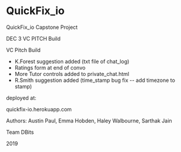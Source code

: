 # QuickFix_io

QuickFix_io Capstone Project

DEC 3 VC PITCH Build

VC Pitch Build

- K.Forest suggestion added (txt file of chat_log)
- Ratings form at end of convo
- More Tutor controls added to private_chat.html
- R.Smith suggestion added (time_stamp bug fix -- add timezone to stamp)

deployed at:

quickfix-io.herokuapp.com

Authors:
Austin Paul, Emma Hobden, 
Haley Walbourne, Sarthak Jain

Team DBits

2019 
